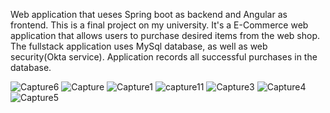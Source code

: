 Web application that ueses Spring boot as backend and Angular as frontend. This is a final project on my university. It's a E-Commerce web application that allows users to purchase desired items from the web shop. The fullstack application uses MySql database, as well as web security(Okta service).
Application records all successful purchases in the database.

![Capture6](https://user-images.githubusercontent.com/55994049/136667440-1d622f05-b79b-4d67-9e2e-918296a11403.PNG)
![Capture](https://user-images.githubusercontent.com/55994049/136667461-8a0c8175-a740-4883-a764-d3878208fd05.PNG)
![Capture1](https://user-images.githubusercontent.com/55994049/136667466-fd579142-054c-4eb6-8809-27484c478cb9.PNG)
![capture11](https://user-images.githubusercontent.com/55994049/136672021-bdad86b1-37e4-4de9-aa85-a2817c89da19.PNG)
![Capture3](https://user-images.githubusercontent.com/55994049/136667470-bdc1324e-35b6-4c3a-86fb-8ba980282b68.PNG)
![Capture4](https://user-images.githubusercontent.com/55994049/136667472-074bec65-470a-442d-91a4-3d55c10abe8b.PNG)
![Capture5](https://user-images.githubusercontent.com/55994049/136667475-d297eec8-307f-4fae-9b02-213160852fa9.PNG)



